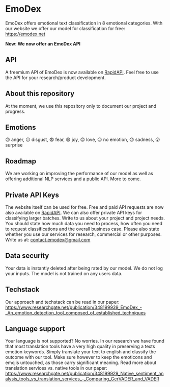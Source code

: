 # EmoDex

EmoDex offers emotional text classification in 8 emotional categories. With our website we offer our model for classification for free: https://emodex.net 

**New: We now offer an EmoDex API**

## API

A freemium API of EmoDex is now available on [RapidAPI](https://rapidapi.com/KarstenT/api/emodex-emotions-analysis/). Feel free to use the API for your research/product development.

## About this repository

At the moment, we use this repository only to document our project and progress. 

## Emotions

😠 anger, 😖 disgust, 😨 fear, 😄 joy, 😍 love, 😐 no emotion, 😞 sadness, 😮 surprise

## Roadmap

We are working on improving the performance of our model as well as offering additional NLP services and a public API. More to come.

## Private API Keys

The website itself can be used for free. Free and paid API requests are now also available on [RapidAPI](https://rapidapi.com/KarstenT/api/emodex-emotions-analysis/). 
We can also offer private API keys for classifying larger batches. Write to us about your project and project needs. You should state how much data you need to process, how often you need to request classifications and the overall business case. Please also state whether you use our services for research, commercial or other purposes.
Write us at: contact.emodex@gmail.com 

## Data security
Your data is instantly deleted after being rated by our model. We do not log your inputs. The model is not trained on any users data.
## Techstack
Our approach and techstack can be read in our paper: https://www.researchgate.net/publication/348199939_EmoDex_-_An_emotion_detection_tool_composed_of_established_techniques 
## Language support
Your language is not supported? No worries. In our research we have found that most translation tools have a very high quality in preserving a texts emotion keywords. Simply translate your text to english and classify the outcome with our tool. Make sure however to keep the emoticons and emojis untouched, as those carry significant meaning. 
Read more about translation services vs. native tools in our paper: https://www.researchgate.net/publication/348199929_Native_sentiment_analysis_tools_vs_translation_services_-_Comparing_GerVADER_and_VADER 
